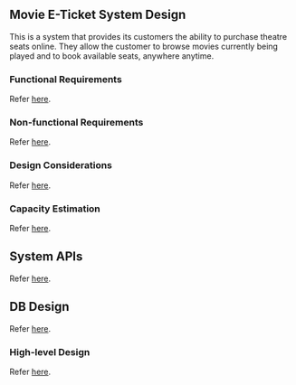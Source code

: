 ## Movie E-Ticket System Design

This is a system that provides its customers the ability to purchase theatre seats online. They allow the customer to browse movies currently being played and to book available seats, anywhere anytime.

### Functional Requirements

Refer [here](https://github.com/gitgik/distributed-system-design/blob/master/designing_ticketmaster.md#functional-requirements).

### Non-functional Requirements

Refer [here](https://github.com/gitgik/distributed-system-design/blob/master/designing_ticketmaster.md#non-functional-requirements).

### Design Considerations

Refer [here](https://github.com/gitgik/distributed-system-design/blob/master/designing_ticketmaster.md#design-considerations).

### Capacity Estimation

Refer [here](https://github.com/gitgik/distributed-system-design/blob/master/designing_ticketmaster.md#2-capacity-estimation).

## System APIs

Refer [here](https://github.com/gitgik/distributed-system-design/blob/master/designing_ticketmaster.md#3-system-apis).

## DB Design

Refer [here](https://github.com/gitgik/distributed-system-design/blob/master/designing_ticketmaster.md#4-db-design).

### High-level Design

Refer [here](https://github.com/gitgik/distributed-system-design/blob/master/designing_ticketmaster.md#5-high-level-design).
